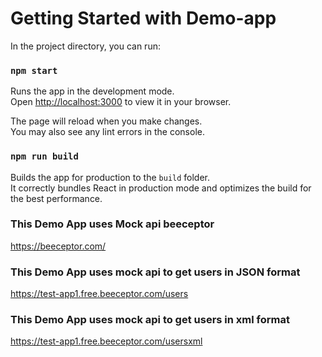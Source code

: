 # Getting Started with Demo-app

In the project directory, you can run:

### `npm start`

Runs the app in the development mode.\
Open [http://localhost:3000](http://localhost:3000) to view it in your browser.

The page will reload when you make changes.\
You may also see any lint errors in the console.



### `npm run build`

Builds the app for production to the `build` folder.\
It correctly bundles React in production mode and optimizes the build for the best performance.

### This Demo App uses Mock api beeceptor 
https://beeceptor.com/

### This Demo App uses mock api to get users in JSON format
https://test-app1.free.beeceptor.com/users

### This Demo App uses mock api to get users in xml format
https://test-app1.free.beeceptor.com/usersxml




